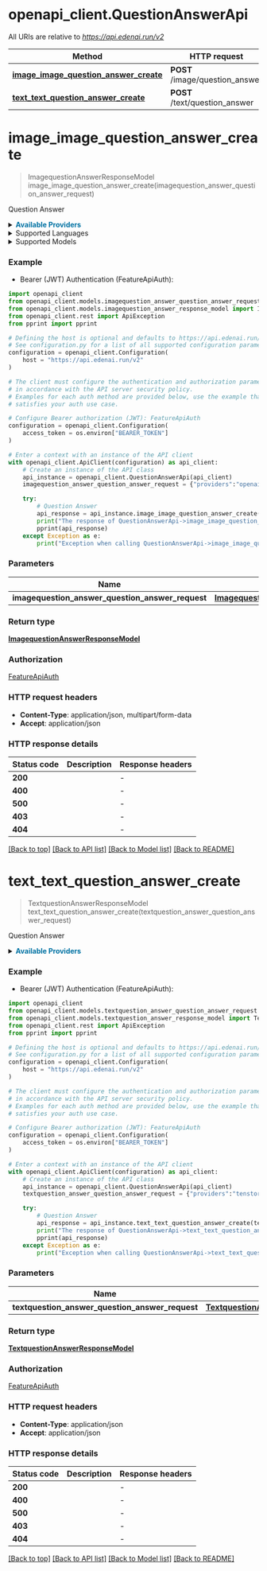 # openapi_client.QuestionAnswerApi

All URIs are relative to *https://api.edenai.run/v2*

Method | HTTP request | Description
------------- | ------------- | -------------
[**image_image_question_answer_create**](QuestionAnswerApi.md#image_image_question_answer_create) | **POST** /image/question_answer | Question Answer
[**text_text_question_answer_create**](QuestionAnswerApi.md#text_text_question_answer_create) | **POST** /text/question_answer | Question Answer


# **image_image_question_answer_create**
> ImagequestionAnswerResponseModel image_image_question_answer_create(imagequestion_answer_question_answer_request)

Question Answer

<details><summary><strong style='color: #0072a3; cursor: pointer'>Available Providers</strong></summary>    |Provider|Model|Version|Price|Billing unit| |----|----|-------|-----|------------| |**alephalpha**|**luminous-base**|`1.12.0`|0.02 (per 1 request)|1 request |**alephalpha**|**luminous-extended**|`1.12.0`|0.03 (per 1 request)|1 request |**alephalpha**|-|`1.12.0`|0.03 (per 1 request)|1 request |**openai**|-|`v1`|0.02 (per 1 request)|1 request |**google**|-|`v1`|0.01 (per 1 request)|1 request   </details>  <details><summary>Supported Languages</summary>      |Name|Value| |----|-----| |**English**|`en`| |**French**|`fr`| |**German**|`de`| |**Italian**|`it`| |**Spanish**|`es`|  </details><details><summary>Supported Models</summary><details><summary>alephalpha</summary>      |Name|Value| |----|-----| |**alephalpha**|`luminous-base`| ||`luminous-extended`|  </details><details><summary>openai</summary>      |Name|Value| |----|-----| |**openai**|`gpt-4-vision-preview`|  </details><details><summary>google</summary>      |Name|Value| |----|-----| |**google**|`gemini-pro-vision`| ||`imagen`|  </details>  </details>

### Example

* Bearer (JWT) Authentication (FeatureApiAuth):

```python
import openapi_client
from openapi_client.models.imagequestion_answer_question_answer_request import ImagequestionAnswerQuestionAnswerRequest
from openapi_client.models.imagequestion_answer_response_model import ImagequestionAnswerResponseModel
from openapi_client.rest import ApiException
from pprint import pprint

# Defining the host is optional and defaults to https://api.edenai.run/v2
# See configuration.py for a list of all supported configuration parameters.
configuration = openapi_client.Configuration(
    host = "https://api.edenai.run/v2"
)

# The client must configure the authentication and authorization parameters
# in accordance with the API server security policy.
# Examples for each auth method are provided below, use the example that
# satisfies your auth use case.

# Configure Bearer authorization (JWT): FeatureApiAuth
configuration = openapi_client.Configuration(
    access_token = os.environ["BEARER_TOKEN"]
)

# Enter a context with an instance of the API client
with openapi_client.ApiClient(configuration) as api_client:
    # Create an instance of the API class
    api_instance = openapi_client.QuestionAnswerApi(api_client)
    imagequestion_answer_question_answer_request = {"providers":"openai,google,alephalpha","question":"What are the logos on the image ?","temperature":0,"max_tokens":64,"file_url":"http://edenai-resource-example.jpg"} # ImagequestionAnswerQuestionAnswerRequest | 

    try:
        # Question Answer
        api_response = api_instance.image_image_question_answer_create(imagequestion_answer_question_answer_request)
        print("The response of QuestionAnswerApi->image_image_question_answer_create:\n")
        pprint(api_response)
    except Exception as e:
        print("Exception when calling QuestionAnswerApi->image_image_question_answer_create: %s\n" % e)
```



### Parameters


Name | Type | Description  | Notes
------------- | ------------- | ------------- | -------------
 **imagequestion_answer_question_answer_request** | [**ImagequestionAnswerQuestionAnswerRequest**](ImagequestionAnswerQuestionAnswerRequest.md)|  | 

### Return type

[**ImagequestionAnswerResponseModel**](ImagequestionAnswerResponseModel.md)

### Authorization

[FeatureApiAuth](../README.md#FeatureApiAuth)

### HTTP request headers

 - **Content-Type**: application/json, multipart/form-data
 - **Accept**: application/json

### HTTP response details

| Status code | Description | Response headers |
|-------------|-------------|------------------|
**200** |  |  -  |
**400** |  |  -  |
**500** |  |  -  |
**403** |  |  -  |
**404** |  |  -  |

[[Back to top]](#) [[Back to API list]](../README.md#documentation-for-api-endpoints) [[Back to Model list]](../README.md#documentation-for-models) [[Back to README]](../README.md)

# **text_text_question_answer_create**
> TextquestionAnswerResponseModel text_text_question_answer_create(textquestion_answer_question_answer_request)

Question Answer

<details><summary><strong style='color: #0072a3; cursor: pointer'>Available Providers</strong></summary>    |Provider|Version|Price|Billing unit| |----|-------|-----|------------| |**openai**|`v3.0.0`|20.0 (per 1000000 token)|1 token |**tenstorrent**|`v1.0.0`|10.0 (per 1000000 char)|1000 char   </details>  

### Example

* Bearer (JWT) Authentication (FeatureApiAuth):

```python
import openapi_client
from openapi_client.models.textquestion_answer_question_answer_request import TextquestionAnswerQuestionAnswerRequest
from openapi_client.models.textquestion_answer_response_model import TextquestionAnswerResponseModel
from openapi_client.rest import ApiException
from pprint import pprint

# Defining the host is optional and defaults to https://api.edenai.run/v2
# See configuration.py for a list of all supported configuration parameters.
configuration = openapi_client.Configuration(
    host = "https://api.edenai.run/v2"
)

# The client must configure the authentication and authorization parameters
# in accordance with the API server security policy.
# Examples for each auth method are provided below, use the example that
# satisfies your auth use case.

# Configure Bearer authorization (JWT): FeatureApiAuth
configuration = openapi_client.Configuration(
    access_token = os.environ["BEARER_TOKEN"]
)

# Enter a context with an instance of the API client
with openapi_client.ApiClient(configuration) as api_client:
    # Create an instance of the API class
    api_instance = openapi_client.QuestionAnswerApi(api_client)
    textquestion_answer_question_answer_request = {"providers":"tenstorrent,openai","texts":["The bar-shouldered dove (Geopelia humeralis) is a species of dove, in the family Columbidae, native to Australia and southern New Guinea. Its typical habitat consists of areas of thick vegetation where water is present, damp gullies, forests and gorges, mangroves, plantations, swamps, eucalyptus woodland, tropical and sub-tropical shrubland, and river margins. It can be found in both inland and coastal regions."],"question":"What is the scientific name of bar-shouldered dove?","temperature":0,"examples_context":"In 2017, U.S. life expectancy was 78.6 years.","examples":[["What is human life expectancy in the United States?","78 years."]]} # TextquestionAnswerQuestionAnswerRequest | 

    try:
        # Question Answer
        api_response = api_instance.text_text_question_answer_create(textquestion_answer_question_answer_request)
        print("The response of QuestionAnswerApi->text_text_question_answer_create:\n")
        pprint(api_response)
    except Exception as e:
        print("Exception when calling QuestionAnswerApi->text_text_question_answer_create: %s\n" % e)
```



### Parameters


Name | Type | Description  | Notes
------------- | ------------- | ------------- | -------------
 **textquestion_answer_question_answer_request** | [**TextquestionAnswerQuestionAnswerRequest**](TextquestionAnswerQuestionAnswerRequest.md)|  | 

### Return type

[**TextquestionAnswerResponseModel**](TextquestionAnswerResponseModel.md)

### Authorization

[FeatureApiAuth](../README.md#FeatureApiAuth)

### HTTP request headers

 - **Content-Type**: application/json
 - **Accept**: application/json

### HTTP response details

| Status code | Description | Response headers |
|-------------|-------------|------------------|
**200** |  |  -  |
**400** |  |  -  |
**500** |  |  -  |
**403** |  |  -  |
**404** |  |  -  |

[[Back to top]](#) [[Back to API list]](../README.md#documentation-for-api-endpoints) [[Back to Model list]](../README.md#documentation-for-models) [[Back to README]](../README.md)

